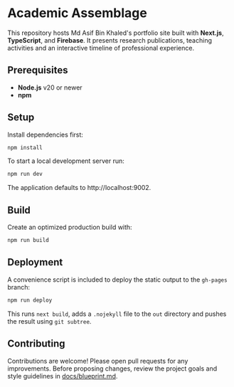 # Academic Assemblage

This repository hosts Md Asif Bin Khaled's portfolio site built with **Next.js**, **TypeScript**, and **Firebase**. It presents research publications, teaching activities and an interactive timeline of professional experience.

## Prerequisites

- **Node.js** v20 or newer
- **npm**

## Setup

Install dependencies first:

```bash
npm install
```

To start a local development server run:

```bash
npm run dev
```

The application defaults to http://localhost:9002.

## Build

Create an optimized production build with:

```bash
npm run build
```

## Deployment

A convenience script is included to deploy the static output to the `gh-pages` branch:

```bash
npm run deploy
```

This runs `next build`, adds a `.nojekyll` file to the `out` directory and pushes the result using `git subtree`.

## Contributing

Contributions are welcome! Please open pull requests for any improvements. Before proposing changes, review the project goals and style guidelines in [docs/blueprint.md](docs/blueprint.md).
